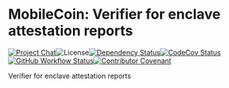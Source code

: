 # MobileCoin: Verifier for enclave attestation reports

[![Project Chat][chat-image]][chat-link]<!--
-->![License][license-image]<!--
-->[![Dependency Status][deps-image]][deps-link]<!--
-->[![CodeCov Status][codecov-image]][codecov-link]<!--
-->[![GitHub Workflow Status][gha-image]][gha-link]<!--
-->[![Contributor Covenant][conduct-image]][conduct-link]

Verifier for enclave attestation reports

[chat-image]: https://img.shields.io/discord/844353360348971068?style=flat-square
[chat-link]: https://mobilecoin.chat
[license-image]: https://img.shields.io/crates/l/mc-verification-traits?style=flat-square
[deps-image]: https://deps.rs/repo/github/mobilecoinfoundation/verifier/status.svg?style=flat-square
[deps-link]: https://deps.rs/repo/github/mobilecoinfoundation/verifier
[codecov-image]: https://img.shields.io/codecov/c/github/mobilecoinfoundation/verifier/develop?style=flat-square
[codecov-link]: https://codecov.io/gh/mobilecoinfoundation/verifier
[gha-image]: https://img.shields.io/github/workflow/status/mobilecoinfoundation/verifier/ci.yaml?branch=main&style=flat-square
[gha-link]: https://github.com/mobilecoinfoundation/verifier/actions/workflows/ci.yaml?query=branch%3Amain
[conduct-link]: CODE_OF_CONDUCT.md
[conduct-image]: https://img.shields.io/badge/Contributor%20Covenant-2.1-4baaaa.svg?style=flat-square
